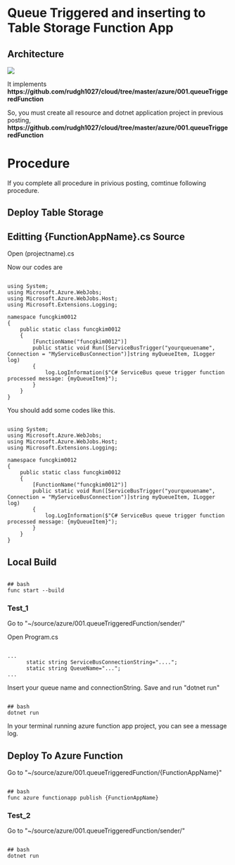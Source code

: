 # Queue Triggered and inserting to Table Storage Function App

## Architecture
<img src="https://docs.microsoft.com/ko-kr/azure/architecture/patterns/_images/queue-based-load-leveling-function.png"></img>
<p>It implements <b>https://github.com/rudgh1027/cloud/tree/master/azure/001.queueTriggeredFunction</b></p>
<p>So, you must create all resource and dotnet application project in previous posting, <b>https://github.com/rudgh1027/cloud/tree/master/azure/001.queueTriggeredFunction</b></p>

# Procedure
If you complete all procedure in privious posting, comtinue following procedure.

## Deploy Table Storage


## Editting {FunctionAppName}.cs Source
<p>Open (projectname).cs</p>
<p>Now our codes are</p> 

<pre><code>
using System;
using Microsoft.Azure.WebJobs;
using Microsoft.Azure.WebJobs.Host;
using Microsoft.Extensions.Logging;

namespace funcgkim0012
{
    public static class funcgkim0012
    {
        [FunctionName("funcgkim0012")]
        public static void Run([ServiceBusTrigger("yourqueuename", Connection = "MyServiceBusConnection")]string myQueueItem, ILogger log)
        {
            log.LogInformation($"C# ServiceBus queue trigger function processed message: {myQueueItem}");
        }
    }
}
</code></pre>

You should add some codes like this.
<pre><code>
using System;
using Microsoft.Azure.WebJobs;
using Microsoft.Azure.WebJobs.Host;
using Microsoft.Extensions.Logging;

namespace funcgkim0012
{
    public static class funcgkim0012
    {
        [FunctionName("funcgkim0012")]
        public static void Run([ServiceBusTrigger("yourqueuename", Connection = "MyServiceBusConnection")]string myQueueItem, ILogger log)
        {
            log.LogInformation($"C# ServiceBus queue trigger function processed message: {myQueueItem}");
        }
    }
}
</code></pre>

## Local Build
<pre><code>
## bash
func start --build
</code></pre>

### Test_1
Go to "~/source/azure/001.queueTriggeredFunction/sender/"
<p>Open Program.cs</p>
<pre><code>
...
      static string ServiceBusConnectionString="....";
      static string QueueName="..."; 
...
</code></pre>
Insert your queue name and connectionString.
Save and run "dotnet run"
<pre><code>
## bash
dotnet run
</code></pre>
In your terminal running azure function app project, you can see a message log.

## Deploy To Azure Function
Go to "~/source/azure/001.queueTriggeredFunction/{FunctionAppName}"
<pre><code>
## bash
func azure functionapp publish {FunctionAppName}
</code></pre>

### Test_2
Go to "~/source/azure/001.queueTriggeredFunction/sender/"
<pre><code>
## bash
dotnet run
</code></pre>
